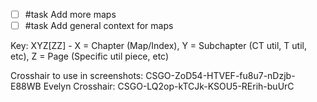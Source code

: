 - [ ] #task Add more maps
- [ ] #task Add general context for maps

Key: XYZ\[ZZ] - X = Chapter (Map/Index), Y = Subchapter (CT util, T util, etc), Z = Page (Specific util piece, etc)

Crosshair to use in screenshots: CSGO-ZoD54-HTVEF-fu8u7-nDzjb-E88WB
Evelyn Crosshair: CSGO-LQ2op-kTCJk-KSOU5-RErih-buUrC